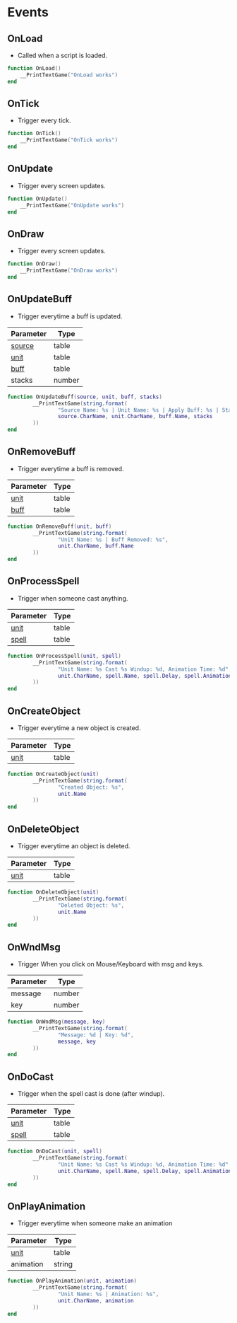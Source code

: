 # Events

## OnLoad

* Called when a script is loaded.

``` lua
function OnLoad()
    __PrintTextGame("OnLoad works")
end
```

## OnTick

* Trigger every tick.

``` lua
function OnTick()
    __PrintTextGame("OnTick works")
end
```

## OnUpdate

* Trigger every screen updates.

``` lua
function OnUpdate()
    __PrintTextGame("OnUpdate works")
end
```

## OnDraw

* Trigger every screen updates.

``` lua
function OnDraw()
    __PrintTextGame("OnDraw works")
end
```

## OnUpdateBuff

* Trigger everytime a buff is updated.

Parameter | Type 
--------- | ------- 
[source](https://shulepin.github.io/ToirAPI/#onevent-unit) | table 
[unit](https://shulepin.github.io/ToirAPI/#onevent-unit) | table 
[buff](https://shulepin.github.io/ToirAPI/#onevent-buff) | table 
stacks | number 

``` lua
function OnUpdateBuff(source, unit, buff, stacks)
        __PrintTextGame(string.format(
                "Source Name: %s | Unit Name: %s | Apply Buff: %s | Stacks: %d",
                source.CharName, unit.CharName, buff.Name, stacks
        ))
end
```

## OnRemoveBuff

* Trigger everytime a buff is removed.

Parameter | Type 
--------- | ------- 
[unit](https://shulepin.github.io/ToirAPI/#onevent-unit) | table 
[buff](https://shulepin.github.io/ToirAPI/#onevent-buff) | table 

``` lua
function OnRemoveBuff(unit, buff)
        __PrintTextGame(string.format(
                "Unit Name: %s | Buff Removed: %s",
                unit.CharName, buff.Name
        ))
end
```

## OnProcessSpell

* Trigger when someone cast anything.

Parameter | Type 
--------- | ------- 
[unit](https://shulepin.github.io/ToirAPI/#onevent-unit) | table | description
[spell](https://shulepin.github.io/ToirAPI/#onevent-spell) | table | description

``` lua
function OnProcessSpell(unit, spell)
        __PrintTextGame(string.format(
                "Unit Name: %s Cast %s Windup: %d, Animation Time: %d",
                unit.CharName, spell.Name, spell.Delay, spell.AnimationTime
        ))
end
```

## OnCreateObject

* Trigger everytime a new object is created.

Parameter | Type 
--------- | ------- 
[unit](https://shulepin.github.io/ToirAPI/#onevent-unit) | table | description

``` lua
function OnCreateObject(unit)
        __PrintTextGame(string.format(
                "Created Object: %s",
                unit.Name
        ))
end
```

## OnDeleteObject

* Trigger everytime an object is deleted.

Parameter | Type 
--------- | ------- 
[unit](https://shulepin.github.io/ToirAPI/#onevent-unit) | table | description

``` lua
function OnDeleteObject(unit)
        __PrintTextGame(string.format(
                "Deleted Object: %s",
                unit.Name
        ))
end
```

## OnWndMsg

* Trigger When you click on Mouse/Keyboard with msg and keys.

Parameter | Type 
--------- | ------- 
message | number 
key | number 

``` lua
function OnWndMsg(message, key)
        __PrintTextGame(string.format(
                "Message: %d | Key: %d",
                message, key
        ))
end
```

## OnDoCast

* Trigger when the spell cast is done (after windup).

Parameter | Type 
--------- | ------- 
[unit](https://shulepin.github.io/ToirAPI/#onevent-unit) | table 
[spell](https://shulepin.github.io/ToirAPI/#onevent-spell) | table 

``` lua
function OnDoCast(unit, spell)
        __PrintTextGame(string.format(
                "Unit Name: %s Cast %s Windup: %d, Animation Time: %d",
                unit.CharName, spell.Name, spell.Delay, spell.AnimationTime
        ))
end
```

## OnPlayAnimation

* Trigger everytime when someone make an animation

Parameter | Type 
--------- | ------- 
[unit](https://shulepin.github.io/ToirAPI/#onevent-unit) | table 
animation | string 

``` lua
function OnPlayAnimation(unit, animation)
        __PrintTextGame(string.format(
                "Unit Name: %s | Animation: %s",
                unit.CharName, animation
        ))
end
```